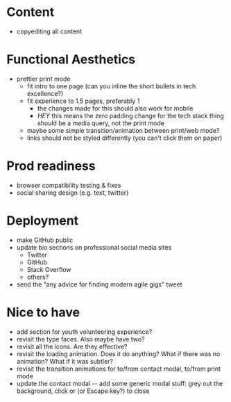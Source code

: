 # Content
- copyediting all content

# Functional Aesthetics
- prettier print mode
  - fit intro to one page (can you inline the short bullets in tech excellence?)
  - fit experience to 1.5 pages, preferably 1
    - the changes made for this should also work for mobile
    - *HEY* this means the zero padding change for the tech stack thing should be a media query, not the print mode
  - maybe some simple transition/animation between print/web mode?
  - links should not be styled differently (you can't click them on paper)

# Prod readiness
- browser compatibility testing & fixes
- social sharing design (e.g. text, twitter)

# Deployment
- make GitHub public
- update bio sections on professional social media sites
  - Twitter
  - GitHub
  - Stack Overflow
  - others?
- send the "any advice for finding modern agile gigs" tweet

# Nice to have
- add section for youth volunteering experience?
- revisit the type faces. Also maybe have two?
- revisit all the icons. Are they effective?
- revisit the loading animation. Does it do anything? What if there was no animation? What if it was subtler?
- revisit the transition animations for to/from contact modal, to/from print mode
- update the contact modal -- add some generic modal stuff: grey out the background, click or (or Escape key?) to close

